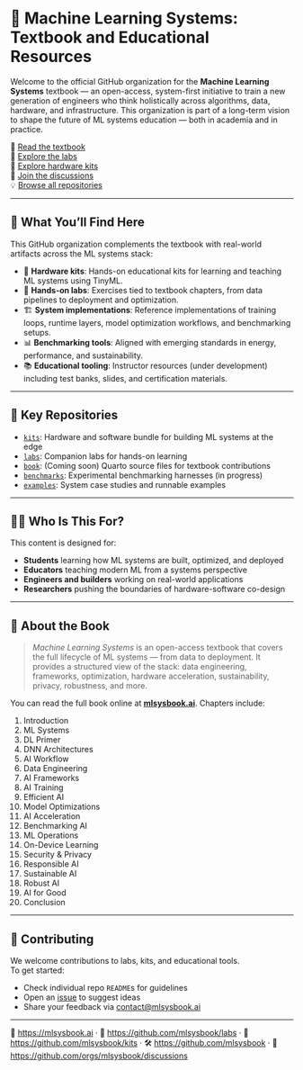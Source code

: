 # 📘 Machine Learning Systems: Textbook and Educational Resources

Welcome to the official GitHub organization for the **Machine Learning Systems** textbook — an open-access, system-first initiative to train a new generation of engineers who think holistically across algorithms, data, hardware, and infrastructure. This organization is part of a long-term vision to shape the future of ML systems education — both in academia and in practice.

🔗 [Read the textbook](https://mlsysbook.ai)  
🔬 [Explore the labs](https://github.com/mlsysbook/labs)  
🧰 [Explore hardware kits](https://github.com/mlsysbook/kits)  
💬 [Join the discussions](https://github.com/orgs/mlsysbook/discussions)  
💡 [Browse all repositories](https://github.com/mlsysbook)

---

## 🧱 What You’ll Find Here

This GitHub organization complements the textbook with real-world artifacts across the ML systems stack:

- 🔌 **Hardware kits**: Hands-on educational kits for learning and teaching ML systems using TinyML.
- 🧪 **Hands-on labs**: Exercises tied to textbook chapters, from data pipelines to deployment and optimization.
- 🏗️ **System implementations**: Reference implementations of training loops, runtime layers, model optimization workflows, and benchmarking setups.
- 📊 **Benchmarking tools**: Aligned with emerging standards in energy, performance, and sustainability.
- 📚 **Educational tooling**: Instructor resources (under development) including test banks, slides, and certification materials.

---

## 🧰 Key Repositories

- [`kits`](https://github.com/mlsysbook/kits): Hardware and software bundle for building ML systems at the edge  
- [`labs`](https://github.com/mlsysbook/labs): Companion labs for hands-on learning  
- [`book`](https://github.com/mlsysbook/book): (Coming soon) Quarto source files for textbook contributions  
- [`benchmarks`](https://github.com/mlsysbook/benchmarks): Experimental benchmarking harnesses (in progress)  
- [`examples`](https://github.com/mlsysbook/examples): System case studies and runnable examples  

---

## 👩‍💼 Who Is This For?

This content is designed for:

- **Students** learning how ML systems are built, optimized, and deployed
- **Educators** teaching modern ML from a systems perspective
- **Engineers and builders** working on real-world applications
- **Researchers** pushing the boundaries of hardware-software co-design

---

## 📖 About the Book

> *Machine Learning Systems* is an open-access textbook that covers the full lifecycle of ML systems — from data to deployment. It provides a structured view of the stack: data engineering, frameworks, optimization, hardware acceleration, sustainability, privacy, robustness, and more.

You can read the full book online at [**mlsysbook.ai**](https://mlsysbook.ai). Chapters include:

1. Introduction  
2. ML Systems  
3. DL Primer  
4. DNN Architectures  
5. AI Workflow  
6. Data Engineering  
7. AI Frameworks  
8. AI Training  
9. Efficient AI  
10. Model Optimizations  
11. AI Acceleration  
12. Benchmarking AI  
13. ML Operations  
14. On-Device Learning  
15. Security & Privacy  
16. Responsible AI  
17. Sustainable AI  
18. Robust AI  
19. AI for Good  
20. Conclusion

---

## 🤝 Contributing

We welcome contributions to labs, kits, and educational tools.  
To get started:

- Check individual repo `README`s for guidelines
- Open an [issue](https://github.com/mlsysbook/labs/issues) to suggest ideas
- Share your feedback via [contact@mlsysbook.ai](mailto:contact@mlsysbook.ai)

---

📘 https://mlsysbook.ai · 🔬 https://github.com/mlsysbook/labs · 🧰 https://github.com/mlsysbook/kits · 🛠️ https://github.com/mlsysbook · 💬 https://github.com/orgs/mlsysbook/discussions
